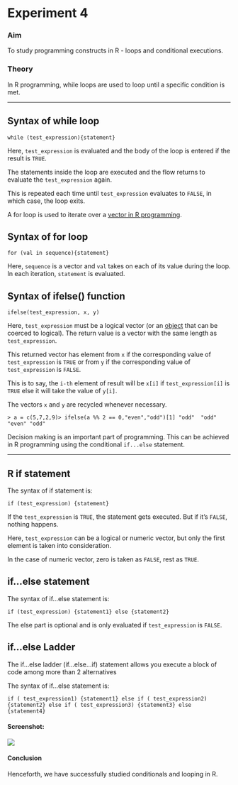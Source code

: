# Experiment 4

### Aim

To study programming constructs in R - loops and conditional executions. 

### Theory

In R programming, while loops are used to loop until a specific condition is met.

---

## Syntax of while loop

```
while (test_expression){statement}
```

Here, `test_expression` is evaluated and the body of the loop is entered if the result is `TRUE`.

The statements inside the loop are executed and the flow returns to evaluate the `test_expression` again.

This is repeated each time until `test_expression` evaluates to `FALSE`, in which case, the loop exits.

A for loop is used to iterate over a [vector in R programming](https://www.datamentor.io/r-programming/vector "R vectors").

## Syntax of for loop

```
for (val in sequence){statement}
```

Here, `sequence` is a vector and `val` takes on each of its value during the loop. In each iteration, `statement` is evaluated.

## Syntax of ifelse() function

```
ifelse(test_expression, x, y)
```

Here, `test_expression` must be a logical vector (or an [object](https://www.datamentor.io/r-programming/object-class-introduction "R object") that can be coerced to logical). The return value is a vector with the same length as `test_expression`.

This returned vector has element from `x` if the corresponding value of `test_expression` is `TRUE` or from `y` if the corresponding value of `test_expression` is `FALSE`.

This is to say, the `i-th` element of result will be `x[i]` if `test_expression[i]` is `TRUE` else it will take the value of `y[i]`.

The vectors `x` and `y` are recycled whenever necessary.

```
> a = c(5,7,2,9)> ifelse(a %% 2 == 0,"even","odd")[1] "odd"  "odd"  "even" "odd" 
```

Decision making is an important part of programming. This can be achieved in R programming using the conditional `if...else` statement.

---

## R if statement

The syntax of if statement is:

```
if (test_expression) {statement}
```

If the `test_expression` is `TRUE`, the statement gets executed. But if it’s `FALSE`, nothing happens.

Here, `test_expression` can be a logical or numeric vector, but only the first element is taken into consideration.

In the case of numeric vector, zero is taken as `FALSE`, rest as `TRUE`.



## if…else statement

The syntax of if…else statement is:

```
if (test_expression) {statement1} else {statement2}
```

The else part is optional and is only evaluated if `test_expression` is `FALSE`.

## if…else Ladder

The if…else ladder (if…else…if) statement allows you execute a block of code among more than 2 alternatives

The syntax of if…else statement is:

```
if ( test_expression1) {statement1} else if ( test_expression2) {statement2} else if ( test_expression3) {statement3} else {statement4}
```



#### Screenshot:

![](/home/akuma/SoopaProject/R/Experiments/img/Cheese_Sat-04Apr20_19.37.png)



#### Conclusion

Henceforth, we have successfully studied conditionals and looping in R.
